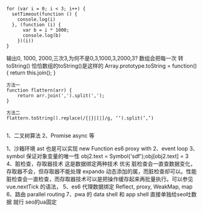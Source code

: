 ```
for (var i = 0; i < 3; i++) {
  setTimeout(function () {
    console.log(i)
  }, (function (i) {
      var b = i * 1000;
      console.log(b)
    })(i))
}
```
输出0, 1000, 2000,三次3,为何不是0,3,1000,3,2000,3?
数组会把每一次 转toString()   恰恰数组的toString()是这样的   Array.prototype.toString = function(){
 return this.join();
}
```
方法一
function flattern(arr) {
    return arr.join(',').split(',');
}

方法二
flattern.toString().replace(/{|}|[|]/g, ‘’).split(‘,’)


```




1、二叉树算法
2、Promise async 等



1、沙箱环境 ast 也是可以实现 new Function es6 proxy with
2、event loop
3、symbol 保证对象变量的唯一性 obj2.text = Symbol('sdf');obj[obj2.text] = 3
4、脏检查，存取器技术 这是数据绑定两种技术 优劣 脏检查会一直查数据变化，存取器不会，但存取器不能处理 expando 动态添加的属，而脏检查却可以。性能脏检查会一直检查，而存取器技术可以是把操作缓存起来再批量执行。可以参见 vue.nextTick 的语法，
5、es6 代理数据绑定 Reflect, proxy, WeakMap, map
6、路由 parallel routing
7、pwa 的 data shell 和 app shell
直接单独给seo吐数据 就行 seo的ua固定
